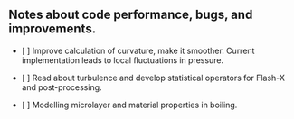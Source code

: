 ## Notes about code performance, bugs, and improvements.

- \[ \] Improve calculation of curvature, make it smoother. Current
  implementation leads to local fluctuations in pressure.

- \[ \] Read about turbulence and develop statistical operators for Flash-X
  and post-processing.

- \[ \] Modelling microlayer and material properties in boiling.
